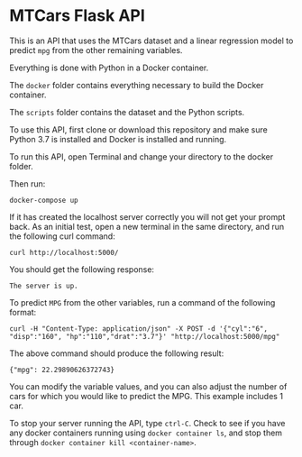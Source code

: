 # MTCars Flask API

This is an API that uses the MTCars dataset and a linear regression model to predict `mpg` from the other remaining variables.

Everything is done with Python in a Docker container.

The `docker` folder contains everything necessary to build the Docker container.

The `scripts` folder contains the dataset and the Python scripts.

To use this API, first clone or download this repository and make sure Python 3.7 is installed and Docker is installed and running.

To run this API, open Terminal and change your directory to the docker folder.

Then run:

`docker-compose up`

If it has created the localhost server correctly you will not get your prompt back. As an initial test, open a new terminal in the same directory, and run the following curl command:

`curl http://localhost:5000/`

You should get the following response:

`The server is up.`

To predict `MPG` from the other variables, run a command of the following format:

`curl -H "Content-Type: application/json" -X POST -d '{"cyl":"6", "disp":"160", "hp":"110","drat":"3.7"}' "http://localhost:5000/mpg"`

The above command should produce the following result:

`{"mpg": 22.29890626372743}`

You can modify the variable values, and you can also adjust the number of cars for which you would like to predict the MPG. This example includes 1 car.

To stop your server running the API, type `ctrl-C`. Check to see if you have any docker containers running using `docker container ls`, and stop them through `docker container kill <container-name>`.

